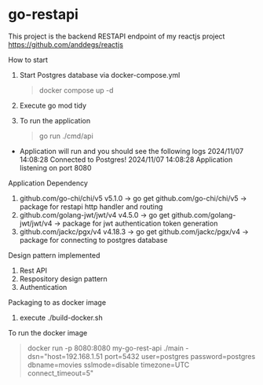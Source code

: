 # go-restapi 
This project is the backend RESTAPI endpoint of my reactjs project https://github.com/anddegs/reactjs

How to start
1. Start Postgres database via docker-compose.yml
    > docker compose up -d
2. Execute go mod tidy

3. To run the application
    > go run ./cmd/api 

* Application will run and you should see the following logs
    2024/11/07 14:08:28 Connected to Postgres!
    2024/11/07 14:08:28 Application listening  on port 8080

Application Dependency
1. github.com/go-chi/chi/v5 v5.1.0      -> go get github.com/go-chi/chi/v5      -> package for restapi http handler and routing
2. github.com/golang-jwt/jwt/v4 v4.5.0  -> go get github.com/golang-jwt/jwt/v4  -> package for jwt authentication token generation
3. github.com/jackc/pgx/v4 v4.18.3      -> go get github.com/jackc/pgx/v4       -> package for connecting to postgres database 


Design pattern implemented
1. Rest API
2. Respository design pattern
3. Authentication

Packaging to as docker image
1. execute ./build-docker.sh

To run the docker image
> docker run -p 8080:8080 my-go-rest-api ./main -dsn="host=192.168.1.51 port=5432 user=postgres password=postgres dbname=movies sslmode=disable timezone=UTC connect_timeout=5"
 

